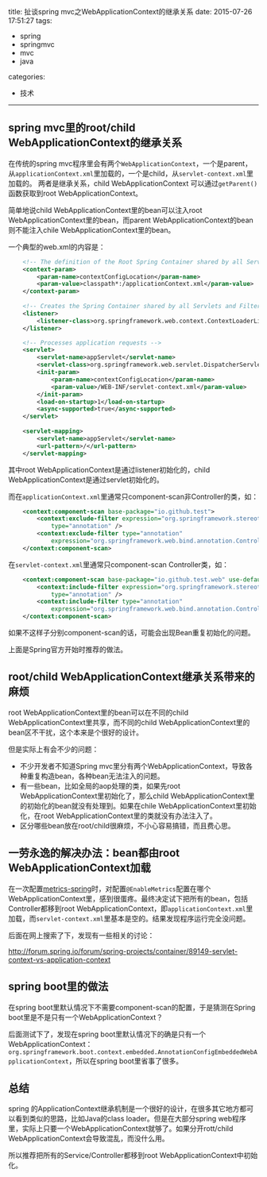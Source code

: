 ﻿title: 扯谈spring mvc之WebApplicationContext的继承关系
date: 2015-07-26 17:51:27
tags:
 - spring
 - springmvc
 - mvc
 - java

categories:
 - 技术


---

## spring mvc里的root/child WebApplicationContext的继承关系

在传统的spring mvc程序里会有两个````WebApplicationContext````，一个是parent，从````applicationContext.xml````里加载的，一个是child，从````servlet-context.xml````里加载的。
两者是继承关系，child WebApplicationContext 可以通过````getParent()````函数获取到root WebApplicationContext。

简单地说child WebApplicationContext里的bean可以注入root WebApplicationContext里的bean，而parent WebApplicationContext的bean则不能注入chile WebApplicationContext里的bean。


一个典型的web.xml的内容是：

```xml
	<!-- The definition of the Root Spring Container shared by all Servlets and Filters -->
	<context-param>
		<param-name>contextConfigLocation</param-name>
		<param-value>classpath*:/applicationContext.xml</param-value>
	</context-param>
	
	<!-- Creates the Spring Container shared by all Servlets and Filters -->
	<listener>
		<listener-class>org.springframework.web.context.ContextLoaderListener</listener-class>
	</listener>

	<!-- Processes application requests -->
	<servlet>
		<servlet-name>appServlet</servlet-name>
		<servlet-class>org.springframework.web.servlet.DispatcherServlet</servlet-class>
		<init-param>
			<param-name>contextConfigLocation</param-name>
			<param-value>/WEB-INF/servlet-context.xml</param-value>
		</init-param>
		<load-on-startup>1</load-on-startup>
		<async-supported>true</async-supported>
	</servlet>
		
	<servlet-mapping>
		<servlet-name>appServlet</servlet-name>
		<url-pattern>/</url-pattern>
	</servlet-mapping>
```

其中root WebApplicationContext是通过listener初始化的，child WebApplicationContext是通过servlet初始化的。

而在````applicationContext.xml````里通常只component-scan非Controller的类，如：

```xml
	<context:component-scan base-package="io.github.test">
		<context:exclude-filter expression="org.springframework.stereotype.Controller"
			type="annotation" />
		<context:exclude-filter type="annotation"
			expression="org.springframework.web.bind.annotation.ControllerAdvice" />
	</context:component-scan>
```

在````servlet-context.xml````里通常只component-scan Controller类，如：

```xml
	<context:component-scan base-package="io.github.test.web" use-default-filters="false">
		<context:include-filter expression="org.springframework.stereotype.Controller"
			type="annotation" />
		<context:include-filter type="annotation"
			expression="org.springframework.web.bind.annotation.ControllerAdvice" />
	</context:component-scan>
```
如果不这样子分别component-scan的话，可能会出现Bean重复初始化的问题。

上面是Spring官方开始时推荐的做法。

## root/child WebApplicationContext继承关系带来的麻烦

root WebApplicationContext里的bean可以在不同的child WebApplicationContext里共享，而不同的child WebApplicationContext里的bean区不干扰，这个本来是个很好的设计。

但是实际上有会不少的问题：
* 不少开发者不知道Spring mvc里分有两个WebApplicationContext，导致各种重复构造bean，各种bean无法注入的问题。
* 有一些bean，比如全局的aop处理的类，如果先root WebApplicationContext里初始化了，那么child WebApplicationContext里的初始化的bean就没有处理到。如果在chile WebApplicationContext里初始化，在root WebApplicationContext里的类就没有办法注入了。
* 区分哪些bean放在root/child很麻烦，不小心容易搞错，而且费心思。

## 一劳永逸的解决办法：bean都由root WebApplicationContext加载
在一次配置[metrics-spring](https://github.com/ryantenney/metrics-spring "")时，对配置````@EnableMetrics````配置在哪个WebApplicationContext里，感到很蛋疼。最终决定试下把所有的bean，包括Controller都移到root WebApplicationContext，即````applicationContext.xml````里加载，而````servlet-context.xml````里基本是空的。结果发现程序运行完全没问题。

后面在网上搜索了下，发现有一些相关的讨论：

http://forum.spring.io/forum/spring-projects/container/89149-servlet-context-vs-application-context 


## spring boot里的做法

在spring boot里默认情况下不需要component-scan的配置，于是猜测在Spring boot里是不是只有一个WebApplicationContext？

后面测试下了，发现在spring boot里默认情况下的确是只有一个WebApplicationContext：````org.springframework.boot.context.embedded.AnnotationConfigEmbeddedWebApplicationContext````，所以在spring boot里省事了很多。

## 总结
spring 的ApplicationContext继承机制是一个很好的设计，在很多其它地方都可以看到类似的思路，比如Java的class loader。但是在大部分spring web程序里，实际上只要一个WebApplicationContext就够了。如果分开rott/child WebApplicationContext会导致混乱，而没什么用。

所以推荐把所有的Service/Controller都移到root WebApplicationContext中初始化。

